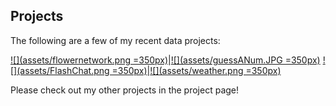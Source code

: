 ## Projects

The following are a few of my recent data projects:

[![](assets/flowernetwork.png =350px)](https://pearlmiumiu.pythonanywhere.com)|[![](assets/guessANum.JPG =350px)](https://github.com/pearlmiumiu/GuessingGame)
[![](assets/FlashChat.png =350px)](https://github.com/pearlmiumiu/personal-chat-app)|[![](assets/weather.png =350px)](https://github.com/pearlmiumiu/Weather-APP)

Please check out my other projects in the project page!

